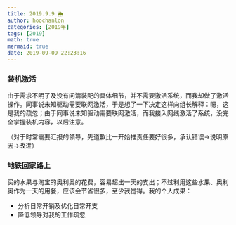 ```yaml
---
title: 2019.9.9 🌦
author: hoochanlon
categories: [2019年]
tags: [2019]
math: true
mermaid: true
date: 2019-09-09 22:23:16
---
```


### 装机激活

由于需求不明了及没有问清装配的具体细节，并不需要激活系统，而我却做了激活操作。<!--more-->同事说未知驱动需要联网激活，于是想了一下决定这样向组长解释：嗯，这是我的疏忽；由于同事说未知驱动需要联网激活，而我接入网线激活了系统，没完全掌握装机内容，以后注意。

（对于时常需要汇报的领导，先道歉比一开始推责任要好很多，承认错误->说明原因->改进）

### 地铁回家路上

买的水果与淘宝的奥利奥的花费，容易超出一天的支出；不过利用这些水果、奥利奥作为一天的用餐，应该会节省很多，至少我觉得。我的个人成果：

* 分析日常开销及优化日常开支
* 降低领导对我的工作疏忽
